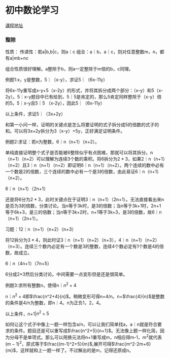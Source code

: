 # 初中数论学习

[课程地址](https://www.bilibili.com/video/BV1N5411P7ai?spm_id_from=333.337.search-card.all.click)

### 整除

性质：
传递性：若a|b,b|c，则a｜c
组合：a｜b，a｜c，则对任意整数m，n，都有a|mb+nc

组合性质很好理解。a整除于b，则a一定整除于m倍的b，c同理。

例题1:x，y是整数，5｜（x-y），求证5｜（6x-11y）

将6x-11y重写成x-y+5（x-2y）的形式，并将其拆分成两个部分：（x-y）和5（x-2y）。5｜x-y题目中已有给到，5｜5是肯定的，那么5肯定同样整除于（x-y）倍的5。5｜x-y且5｜5
（x-2y），因此5｜（6x-11y）

以上条件，求证5｜（3x+2y）

和第一小问一样，证明的关键点是怎么将要证明的式子拆分成5的倍数的式子的和。可以将3x+2y拆分为3（x-y）+5y，正好满足证明条件。

例题2:求证：若n为整数，6｜n（n+1）（n+2）。

单纯直接证明整个式子是否能被6整除似乎有点困难，那就可以将其拆分。n（n+1）（n+2）可以理解为连续3个数的乘积。将6拆分为$2*3$，如果2｜n（n+1）（n+2）且3｜n（n+1）（n+2）即证明6｜n（n+1）（n+2）。两个连续的数中必有一个数是2的倍数，三个连续的数中必有一个是3的倍数，由此易证6｜n（n+1）（n+2）。

6｜n（n+1）（2n+1）

还是将6分为$2*3$，此时关键点在于证明3｜n（n+1）（2n+1）。无法直接看出来n是否为3的倍数，分类讨论。当n等于3k时，是3的倍数；当n等于3k+1时，2n+1等于6k+3，是三的倍数；当n等于3k+2时，n+1等于3k+3，是3的倍数，故6｜n（n+1）（2n+1）。

习题：12｜n（n+1）（n+2）（n+3）

将12拆分为$3*4$，则此时证3｜n（n+1）（n+2）（n+3），4｜n（n+1）（n+2）（n+3）。连续三个数内必定有一个数是3的整数，连续4个数必定有1个数是4的倍数，故成立。

6｜n（4n+1）（7n+5）

6分成2*3然后分类讨论。中间需要一点变形但是还是很简单。

例题3:求所有整数n，使得n｜$n^2+4$

n｜$n^2+4$即$\frac{n^2+4}{n}$。稍微变形可得n+4/n。n+$\frac{4}{n}$是整数的条件是4/n为整数，即n｜4。n为正负1，2，4。

以上条件，n+1|$n^2+5$

如何让这个式子中像上一题一样包含a/n，可以让我们简单找a，a｜n就是符合要求的条件。题目还是可以重写成$\frac{n^2+5}{n+1}$。无法像上题一样化简，因为分母不是单项式。那么可以用换元法将n+1重写成m，n相应得m-1，$m^2$就代表$(m-1)^2$，原式等于$\frac{(m-1)^2+5}{m}$,展开可得$\frac{m^2-2m+6}{m}$，这样就和上一题一样了。不过解出的是m，记得还原成n。


 




